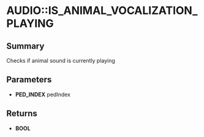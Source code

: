 # AUDIO::IS_ANIMAL_VOCALIZATION_PLAYING

## Summary
Checks if animal sound is currently playing

## Parameters
* **PED_INDEX** pedIndex

## Returns
* **BOOL**